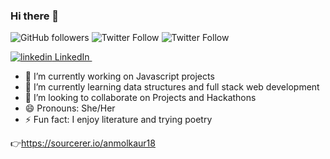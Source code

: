 ### Hi there 👋

<!--
**anmolkaur18/anmolkaur18** is a ✨ _special_ ✨ repository because its `README.md` (this file) appears on your GitHub profile.

Here are some ideas to get you started:
Projects and Hackathons
-->
![GitHub followers](https://img.shields.io/github/followers/anmolkaur18?label=Follow&logoColor=pink&style=social) 
![Twitter Follow](https://img.shields.io/twitter/follow/_AnmolKaur_?label=Follow&style=social)
![Twitter Follow](https://img.shields.io/twitter/follow/LearningAK__?label=Follow&style=social)
<p>
  <a href="https://www.linkedin.com/in/anmol-kaur-04ba1b190" rel="nofollow noreferrer">
    <img src="https://i.stack.imgur.com/gVE0j.png" alt="linkedin"> LinkedIn
  </a> &nbsp; 

- 🔭 I’m currently working on Javascript projects
- 🌱 I’m currently learning data structures and full stack web development
- 👯 I’m looking to collaborate on Projects and Hackathons 
- 😄 Pronouns: She/Her
- ⚡ Fun fact: I enjoy literature and trying poetry


👉https://sourcerer.io/anmolkaur18
